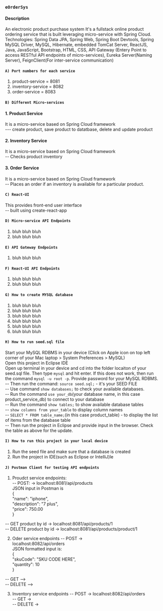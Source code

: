 ### ```eOrderSys```

#### Description
An electronic product purchase system
It's a fullstack online product ordering service that is built leveraging micro-service with Spring Cloud. <br>
Technologies: Spring Data JPA, Spring Web, Spring Boot Devtools, Spring MySQL Driver, MySQL, Hibernate, embedded TomCat Server, ReactJS, Java, JavaScript, Bootstrap, HTML, CSS,
API Gateway (Entery Point to access RESTful API endpoints of micro-services), Eureka Server(Naming Server), FeignClient(For inter-service communication)


#### ```A) Port numbers for each service```
1. product-service = 8081 <br>
2. inventory-service = 8082 <br>
3. order-service = 8083 <br>


#### ```B) Different Micro-services```
#### 1. Product Service
It is a micro-service based on Spring Cloud framework <br>
--- create product, save product to datatbase, delete and update product <br>

#### 2. Inventory Service
It is a micro-service based on Spring Cloud framework <br>
-- Checks product inventory <br>

#### 3. Order Service
It is a micro-service based on Spring Cloud framework <br>
-- Places an order if an inventory is available for a particular product. <br>


#### ```C) React-UI```
This provides front-end user interface <br>
-- built using create-react-app <br>


#### ```D) Micro-service API Endpoints```
1. bluh bluh bluh
2. bluh bluh bluh


#### ```E) API Gateway Endpoints```
1. bluh bluh bluh


#### ```F) React-UI API Endpoints```
1. bluh bluh bluh <br>
2. bluh bluh bluh <br>


#### ```G) How to create MYSQL database```
1. bluh bluh bluh <br>
2. bluh bluh bluh <br>
3. bluh bluh bluh <br>
4. bluh bluh bluh <br>
5. bluh bluh bluh <br>
6. bluh bluh bluh <br>


#### ```H) How to run seed.sql file```
Start your MySQL RDBMS in your device (Click on Apple icon on top left corner of your Mac laptop > System Preferences > MySQL) <br>
Open this project in Eclipse IDE <br>
Open up terminal in your device and cd into the folder locaiton of your seed.sql file. Then type ```mysql``` and hit enter. If this does not work, then run the command ```mysql -u root -p```. Provide password for your MySQL RDBMS. <br>
-- Then run the command: ```source seed.sql;``` - it's your SEED FILE <br>
-- Use command ```show databases;``` to check your available databases. <br> 
-- Run the command ```use your_db```(your database name, in this case product_service_db) to connect to your database <br>
-- Run the command ```show tables;``` to show available database tables <br>
-- ```show columns from your_table``` to display column names <br>
-- ```SELECT * FROM table_name;```(in this case product_table) - to display the list of items from the database table <br>
-- Then run the project in Eclipse and provide input in the browser. Check the table as above for the update. <br>


#### ```I) How to run this project in your local device```
1. Run the seed file and make sure that a database is created
2. Run the project in IDE(such as Eclipse or IntelliJ)le


#### ```J) Postman Client for testing API endpoints ```
1. Proudct service endpoints: <br>
--  POST: -> localhost:8081/api/products <br>
JSON input in Postman is <br>
    {<br>
        "name": "iphone",<br>
        "description": "7 plus",<br>
        "price": 750.00<br>
    }<br>

-- GET product by id -> localhost:8081/api/products/1<br>
-- DELETE product by id -> localhost:8081/api/products/product/1

2. Oder service endpoints
-- POST -> <br> localhost:8082/api/orders <br>
JSON formatted input is: <br>
        {<br>
            "skuCode": "SKU CODE HERE", <br>
            "quantity": 10 <br>
        } <br>

-- GET --> <br>
-- DELETE --> <br>

3. Inventory service endpoints
-- POST -> localhost:8082/api/orders<br>
-- GET -> <br>
-- DELETE -> <br>